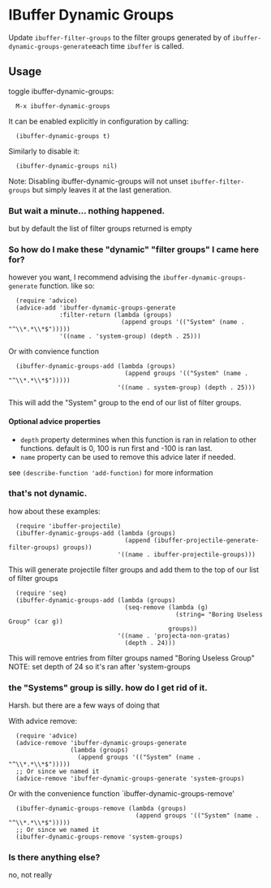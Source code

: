 # IBuffer Dynamic Groups
Update `ibuffer-filter-groups` to the filter groups generated by of `ibuffer-dynamic-groups-generate`each time `ibuffer` is called.

## Usage
toggle ibuffer-dynamic-groups:

```
  M-x ibuffer-dynamic-groups
```

It can be enabled explicitly in configuration by calling:

```elisp
  (ibuffer-dynamic-groups t)
```

Similarly to disable it:

```elisp
  (ibuffer-dynamic-groups nil)
```

Note: Disabling ibuffer-dynamic-groups will not unset `ibuffer-filter-groups` but simply leaves it at the last generation.


### But wait a minute... nothing happened.
but by default the list of filter groups returned is empty

### So how do I make these "dynamic" "filter groups" I came here for?
however you want, I recommend advising the `ibuffer-dynamic-groups-generate` function. like so:

```elisp
  (require 'advice)
  (advice-add 'ibuffer-dynamic-groups-generate
              :filter-return (lambda (groups)
                               (append groups '(("System" (name . "^\\*.*\\*$")))))
              '((name . 'system-group) (depth . 25)))
```

Or with convience function

```elisp
  (ibuffer-dynamic-groups-add (lambda (groups)
                                (append groups '(("System" (name . "^\\*.*\\*$")))))
                              '((name . system-group) (depth . 25)))
```

This will add the "System" group to the end of our list of filter groups.

#### Optional advice properties
* `depth` property determines when this function is ran in relation to other functions. default is 0, 100 is run first and -100 is ran last.
* `name` property can be used to remove this advice later if needed.

see `(describe-function 'add-function)` for more information

### that's not dynamic.
how about these examples:

```elisp
  (require 'ibuffer-projectile)
  (ibuffer-dynamic-groups-add (lambda (groups)
                                (append (ibuffer-projectile-generate-filter-groups) groups))
                              '((name . ibuffer-projectile-groups)))
```
This will generate projectile filter groups and add them to the top of our list of filter groups

```elisp
  (require 'seq)
  (ibuffer-dynamic-groups-add (lambda (groups)
                                (seq-remove (lambda (g)
                                              (string= "Boring Useless Group" (car g))
                                            groups))
                              '((name . 'projecta-non-gratas)
                                (depth . 24)))
```

This will remove entries from filter groups named "Boring Useless Group"
NOTE: set depth of 24 so it's ran after 'system-groups

### the "Systems" group is silly. how do I get rid of it.
Harsh. but there are a few ways of doing that

With advice remove:

```elisp
  (require 'advice)
  (advice-remove 'ibuffer-dynamic-groups-generate
                 (lambda (groups)
                   (append groups '(("System" (name . "^\\*.*\\*$")))))
  ;; Or since we named it
  (advice-remove 'ibuffer-dynamic-groups-generate 'system-groups)
```

Or with the convenience function `ibuffer-dynamic-groups-remove'

```elisp
  (ibuffer-dynamic-groups-remove (lambda (groups)
                                   (append groups '(("System" (name . "^\\*.*\\*$")))))
  ;; Or since we named it
  (ibuffer-dynamic-groups-remove 'system-groups)
```
### Is there anything else?
no, not really
